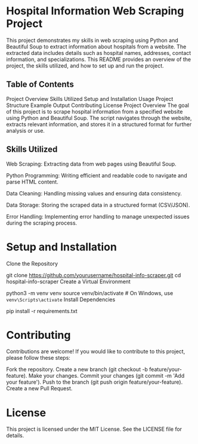 # Hospital Information Web Scraping Project
This project demonstrates my skills in web scraping using Python and Beautiful Soup to extract information about hospitals from a website. The extracted data includes details such as hospital names, addresses, contact information, and specializations. This README provides an overview of the project, the skills utilized, and how to set up and run the project.

## Table of Contents
Project Overview
Skills Utilized
Setup and Installation
Usage
Project Structure
Example Output
Contributing
License
Project Overview
The goal of this project is to scrape hospital information from a specified website using Python and Beautiful Soup. The script navigates through the website, extracts relevant information, and stores it in a structured format for further analysis or use.

## Skills Utilized
Web Scraping: Extracting data from web pages using Beautiful Soup.

Python Programming: Writing efficient and readable code to navigate and parse HTML content.

Data Cleaning: Handling missing values and ensuring data consistency.

Data Storage: Storing the scraped data in a structured format (CSV/JSON).

Error Handling: Implementing error handling to manage unexpected issues during the scraping process.

# Setup and Installation

Clone the Repository

git clone https://github.com/yourusername/hospital-info-scraper.git
cd hospital-info-scraper
Create a Virtual Environment

python3 -m venv venv
source venv/bin/activate  # On Windows, use `venv\Scripts\activate`
Install Dependencies

pip install -r requirements.txt

# Contributing

Contributions are welcome! If you would like to contribute to this project, please follow these steps:

Fork the repository.
Create a new branch (git checkout -b feature/your-feature).
Make your changes.
Commit your changes (git commit -m 'Add your feature').
Push to the branch (git push origin feature/your-feature).
Create a new Pull Request.

# License
This project is licensed under the MIT License. See the LICENSE file for details.
